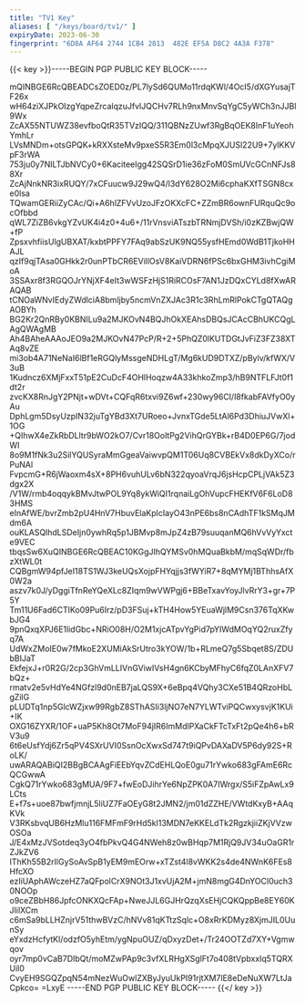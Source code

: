 ```yaml
---
title: "TV1 Key"
aliases: [ "/keys/board/tv1/" ]
expiryDate: 2023-06-30
fingerprint: "6D8A AF64 2744 1CB4 2813  482E EF5A D8C2 4A3A F378"
---
```

{{< key >}}-----BEGIN PGP PUBLIC KEY BLOCK-----

mQINBGE6RcQBEADCsZOED0z/PL7lySd6QUMo11rdqKWl/4OcI5/dXGYusajTF26x
wH64ziXJPkOIzgYqpeZrcalqzuJfvlJQCHv7RLh9nxMnvSqYgC5yWCh3nJJBl9Wx
ZcAX55NTUWZ38evfboQtR35TVzIQQ/311QBNzZUwf3RgBqOEK8InF1uYeohYmhLr
LVsMNDm+otsGPQK+kRXXsteMv9pxeS5R3Em0l3cMpqXJUSl22U9+7ylKKVpF3rWA
753ju0y7NILTJbNVCy0+6KaciteeIgg42SQSrD1ie36zFoM0SmUVcGCnNFJs88Xr
ZcAjNnkNR3ixRUQY/7xCFuucw9J29wQ4/l3dY628O2Mi6cphaKXfTSGN8cxe0lsa
TQwamGERiiZyCAc/Qi+A6hlZFVvUzoJFzOKXcFC+ZZmBR6ownFURquQc9ocOfbbd
qWL7ZiZB6vkgYZvUK4i4z0+4u6+/11rVnsviATszbTRNmjDVSh/i0zKZBwjQW+fP
ZpsxvhfiisUlgUBXAT/kxbtPPFY7FAq9abSzUK9NQ55ysfHEmd0WdB1TjkoHHAJL
qzIf9qjTAsa0GHkk2r0unPTbCR6EVillOsV8KaiVDRN6fPSc6bxGHM3ivhCgiMoA
3SSAxr8f3RGQOJrYNjXF4eIt3wWSFzHjS1RiRCOsF7AN1JzDQxCYLd8fXwARAQAB
tCNOaWNvIEdyZWdlciA8bmljby5ncmVnZXJAc3R1c3RhLmRlPokCTgQTAQgAOBYh
BG2Kr2QnRBy0KBNILu9a2MJKOvN4BQJhOkXEAhsDBQsJCAcCBhUKCQgLAgQWAgMB
Ah4BAheAAAoJEO9a2MJKOvN47PcP/R+2+5PhQZ0lKUTDGtJvFiZ3FZ38XTAq8vZE
mi3ob4A71NeNaI6lBf1eRGQlyMssgeNDHLgT/Mg6kUD9DTXZ/pBylv/kfWX/V3uB
1Kudncz6XMjFxxT51pE2CuDcF4OHlHoqzw4A33khkoZmp3/hB9NTFLFJt0f1dt2r
zvcKX8RnJgY2PNjt+wDVt+CQFqR6txvi9Z6wf+230wy96CI/l8fkabFAVfyO0yAu
DphLgm5DsyUzpIN32juTgYBd3Xt7URoeo+JvnxTGde5LtAl6Pd3DhiuJVwXl+1OG
+QIhwX4eZkRbDLltr9bWO2kO7/Cvr18OoltPg2VihQrGYBk+rB4D0EP6G/7jodWI
8o9M1fNk3u2SilYQUSyraMmGgeaVaiwvpQM1T06Uq8CVBEkVx8dkDyXCo/rPuNAl
FvpcmG+R6jWaoxm4sX+8PH6vuhULv6bN322qyoaVrqJ6jsHcpCPLjVAk5Z3dgx2X
/V1W/rmb4oqqykBMvJtwPOL9Yq8ykWiQI1rqnaiLgOhVupcFHEKfV6F6LoD83HMS
eInAfWE/bvrZmb2pU4HnV7HbuvElaKplcIayO43nPE6bs8nCAdhTF1kSMqJMdm6A
ouKLASQlhdLSDeIjn0ywhRq5p1JBMvp8mJpZ4zB79suuqanMQ6hVvVyYxcte9VEC
tbqsSw6XuQINBGE6RcQBEAC10KGgJIhQYMSv0hMQuaBkbM/mqSqWDr/fbzXtWL0t
CQBgmW94pfJeI18TS1WJ3keUQsXojpFHYqjjs3fWYiR7+8qMYMj1BThhsAfX0W2a
aszv7k0J/yDggiTfnReYQeXLc8ZIqm9wVWPgj6+BBeTxavYoyJlvRrY3+gr+7P5Y
Tm11U6Fad6CTlKo09Pu6Irz/pD3FSuj+kTH4How5YEuaWjlM9Csn376TqXKwbJG4
9pnQxqXPJ6E1lidGbc+NRiO08H/O2M1xjcATpvYgPid7pYIWdMOqYQ2ruxZfyq7A
UdWxZMoIE0w7fMkoE2XUMiAkSrUtro3kYOW/1b+RLmeQ7g5Sbqet8S/ZDUbBIJaT
EkfejxJ+r0R2G/2cp3GhVmLLIVnGViwIVsH4gn6KCbyMFhyC6fqZ0LAnXFV7bQz+
rmatv2e5vHdYe4NGfzl9d0nEB7jaLQS9X+6eBpq4VQhy3CXe51B4QRzoHbLgZilG
pLUDTq1np5GlcWZjxw99RgbZ8SThASIi3ljNO7eN7YLWTviPQCwxysvjK1KUi+IK
OXG16ZYXR/1OF+uaP5Kh8Ot7MoF94jIR6ImMdlPXaCkFTcTxFt2pQe4h6+bRV3u9
6t6eUsfYdj6Zr5qPV4SXrUVI0SsnOcXwxSd747t9iQPvDAXaDV5P6dy92S+RoLK/
uwARAQABiQI2BBgBCAAgFiEEbYqvZCdEHLQoE0gu71rYwko683gFAmE6RcQCGwwA
CgkQ71rYwko683gMUA/9F7+fwEoDJihrYe6NpZPK0A7IWrgx/S5iFZpAwLx9LCts
E+f7s+uoe87bwfjmnjL5liUZ7FaOEyG8t2JMN2/jm01dZZHE/VWtdKxyB+AAqKVk
V3RKsbvqUB6HzMlu116FMFmF9rHd5kl13MDN7eKKELdTk2RgzkjiiZKjVVzwOSOa
J/E4xMzJVSotdeq3yO4fbPkvQ4G4NWeh8z0wBHqp7M1RjQ9JV34uOaGR1rZJkZV6
IThKh55B2rIlGySoAvSpB1yEM9mEOrw+xTZst4l8vWKK2s4de4NWnK6FEs8HfcXO
ezIiUAphAWczeHZ7aQFpolCrX9NOt3J1xvUjA2M+jmN8mgG4DnYOCl0uch30NOOp
o9ceZBbH86JpfcONKXQcFAp+NweJJL6GJHrQzqXsEHjCQKQppBe8EY60KJIilXCm
c6mSa9bLLHZnjrV51thwBVzC/hNVv81qKTtzSqlc+O8xRrKDMyz8XjmJIL0UunSy
eYxdzHcfytKl/odzfO5yhEtm/ygNpuOUZ/qDxyzDet+/Tr24OOTZd7XY+Vgmwqov
oyr7mp0vCaB7DIbQt/moMZwPAp9c3vfXLRHgXSglFt7o408tVpbxxIq5TQRXUil0
CvyEH9SGQZpqN54mNezWuOwlZXByJyuUkPI91rjtXM7lE8eDeNuXW7LtJaCpkco=
=LxyE
-----END PGP PUBLIC KEY BLOCK-----
{{</ key >}}

